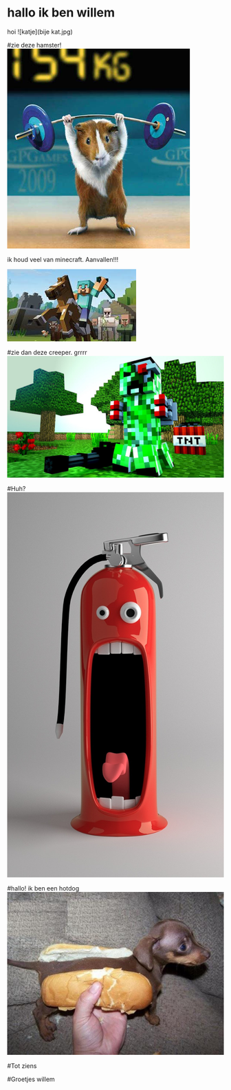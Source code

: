 # hallo ik ben willem


hoi
![katje](bije kat.jpg)

#zie deze hamster!
![hamster](sterk!!.jpg)

ik houd veel van minecraft.
Aanvallen!!!

![minecraft](minecraft.jpg)

#zie dan deze creeper. grrrr
![creeper](creeper.jpg)







#Huh?
![grappig plaatje](funny-pictures-676672_1280.jpg)

#hallo! ik ben een hotdog
![grappig](hotdog.jpg)












#Tot ziens


#Groetjes willem
